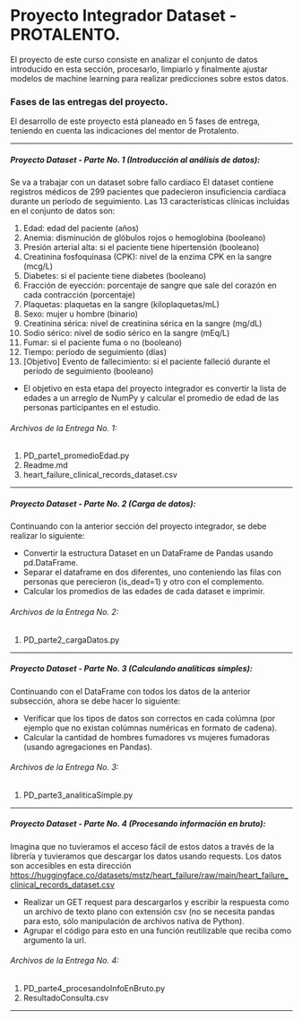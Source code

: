 # Proyecto Integrador Dataset - PROTALENTO.
El proyecto de este curso consiste en analizar el conjunto de datos introducido en esta sección, procesarlo, limpiarlo y finalmente ajustar modelos de machine learning para realizar predicciones sobre estos datos.

### Fases de las entregas del proyecto.
El desarrollo de este proyecto está planeado en 5 fases de entrega, teniendo en cuenta las indicaciones del mentor de Protalento.

------------

##### Proyecto Dataset - Parte No. 1 (Introducción al análisis de datos):
Se va a trabajar con un dataset sobre fallo cardíaco
El dataset contiene registros médicos de 299 pacientes que padecieron insuficiencia cardíaca durante un período de seguimiento.
Las 13 características clínicas incluidas en el conjunto de datos son:

1. Edad: edad del paciente (años)
2. Anemia: disminución de glóbulos rojos o hemoglobina (booleano)
3. Presión arterial alta: si el paciente tiene hipertensión (booleano)
4. Creatinina fosfoquinasa (CPK): nivel de la enzima CPK en la sangre (mcg/L)
5. Diabetes: si el paciente tiene diabetes (booleano)
6. Fracción de eyección: porcentaje de sangre que sale del corazón en cada contracción (porcentaje)
7. Plaquetas: plaquetas en la sangre (kiloplaquetas/mL)
8. Sexo: mujer u hombre (binario)
9. Creatinina sérica: nivel de creatinina sérica en la sangre (mg/dL)
10. Sodio sérico: nivel de sodio sérico en la sangre (mEq/L)
11. Fumar: si el paciente fuma o no (booleano)
12. Tiempo: período de seguimiento (días)
13. [Objetivo] Evento de fallecimiento: si el paciente falleció durante el período de seguimiento (booleano)

- El objetivo en esta etapa del proyecto integrador es convertir la lista de edades a un arreglo de NumPy y calcular el promedio de edad de las personas participantes en el estudio.

###### Archivos de la Entrega No. 1:
1. PD_parte1_promedioEdad.py
2. Readme.md
3. heart_failure_clinical_records_dataset.csv
------------

##### Proyecto Dataset - Parte No. 2 (Carga de datos):
Continuando con la anterior sección del proyecto integrador, se debe realizar lo siguiente:

- Convertir la estructura Dataset en un DataFrame de Pandas usando pd.DataFrame.
- Separar el dataframe en dos diferentes, uno conteniendo las filas con personas que perecieron (is_dead=1) y otro con el complemento.
- Calcular los promedios de las edades de cada dataset e imprimir.

###### Archivos de la Entrega No. 2:
1. PD_parte2_cargaDatos.py
------------

##### Proyecto Dataset - Parte No. 3 (Calculando analíticas simples):
Continuando con el DataFrame con todos los datos de la anterior subsección, ahora se debe hacer lo siguiente:

- Verificar que los tipos de datos son correctos en cada colúmna (por ejemplo que no existan colúmnas numéricas en formato de cadena).
- Calcular la cantidad de hombres fumadores vs mujeres fumadoras (usando agregaciones en Pandas).

###### Archivos de la Entrega No. 3:
1. PD_parte3_analiticaSimple.py
------------

##### Proyecto Dataset - Parte No. 4 (Procesando información en bruto):
Imagina que no tuvieramos el acceso fácil de estos datos a través de la librería y tuvieramos que descargar los datos usando requests.
Los datos son accesibles en esta dirección <https://huggingface.co/datasets/mstz/heart_failure/raw/main/heart_failure_clinical_records_dataset.csv>

- Realizar un GET request para descargarlos y escribir la respuesta como un archivo de texto plano con extensión csv (no se necesita pandas para esto, sólo manipulación de archivos nativa de Python).
- Agrupar el código para esto en una función reutilizable que reciba como argumento la url.

###### Archivos de la Entrega No. 4:
1. PD_parte4_procesandoInfoEnBruto.py
2. ResultadoConsulta.csv
------------
